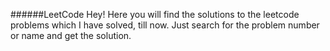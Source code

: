 ######LeetCode 
Hey! Here you will find the solutions to the leetcode problems which I have solved, till now. Just search for the 
problem number or name and get the solution.
